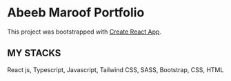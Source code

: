# Abeeb Maroof Portfolio

This project was bootstrapped with [Create React App](https://github.com/facebook/create-react-app).

## MY STACKS

React js, Typescript, Javascript, Tailwind CSS, SASS, Bootstrap, CSS, HTML
